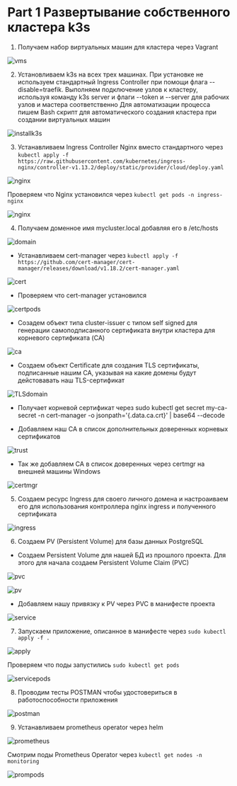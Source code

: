 # Part 1  Развертывание собственного кластера k3s

1. Получаем набор виртуальных машин для кластера через Vagrant

![vms](screenshots/vms.png)

2. Установливаем k3s на всех трех машинах. При установке не используем стандартный Ingress Controller при помощи флага --disable=traefik. Выполняем подключение узлов к кластеру, используя команду k3s server и флаги --token и --server для рабочих узлов и мастера соответственно Для автоматизации процесса пишем Bash скрипт для автоматического создания кластера при создании виртуальных машин

![installk3s](screenshots/install.png)

3. Устанaвливаем Ingress Controller Nginx вместо стандартного через `kubectl apply -f https://raw.githubusercontent.com/kubernetes/ingress-nginx/controller-v1.13.2/deploy/static/provider/cloud/deploy.yaml`

![nginx](screenshots/nginxinstall.png)

Проверяем что Nginx установился через `kubectl get pods -n ingress-nginx`

![nginx](screenshots/nginxpod.png)

4. Получаем доменное имя mycluster.local добавляя его в /etc/hosts

![domain](screenshots/domain.png)

- Устанавливаем cert-manager через `kubectl apply -f https://github.com/cert-manager/cert-manager/releases/download/v1.18.2/cert-manager.yaml`

![cert](screenshots/certinstall.png)


- Проверяем что cert-manager установился

![certpods](screenshots/certpods.png)

- Созадем объект типа cluster-issuer с типом self signed для генерации самоподписанного сертификата внутри кластера для корневого сертификата (CA)

![ca](screenshots/CA.png)

- Создаем объект Certificate для создания TLS сертификаты, подписанные нашим CA, указывая на какие домены будут дейстовавать наш TLS-сертификат

![TLSdomain](screenshots/domaincertificate.png)

- Получает корневой сертификат через sudo kubectl get secret my-ca-secret -n cert-manager -o jsonpath='{.data.ca\.crt}' | base64 --decode 

- Добавляем наш CA в список дополнительных доверенных корневых сертификатов

![trust](screenshots/trustCA.png)

- Так же добавляем CA в список доверенных через certmgr на внешней машины Windows

![certmgr](screenshots/Certmgr.png)

5. Создаeм ресурс Ingress для своего личного домена и настроаиваем его для использования контроллера nginx ingress и полученного сертификата

![ingress](screenshots/ingress.png)

6. Создаем PV (Persistent Volume) для базы данных PostgreSQL
- Создаем Persistent Volume для нашей БД из прошлого проекта. Для этого для начала создаем Persistent Volume Claim (PVC)

![pvc](screenshots/pvc.png)

![pv](screenshots/pv.png)


- Добавляем нашу привязку к PV через PVC в манифесте проекта

![service](screenshots/service.png)

7. Запускаем приложение, описанное в манифесте через `sudo kubectl apply -f .`

![apply](screenshots/apply.png)

Проверяем что поды запустились `sudo kubectl get pods`

![servicepods](screenshots/servicepods.png)

8. Проводим тесты POSTMAN чтобы удостовериться в работоспособности приложения

![postman](screenshots/postman.png)

9. Устанавливаем prometheus operator через helm

![prometheus](screenshots/promoperator.png)
 
 Смотрим поды Prometheus Operator через `kubectl get nodes -n monitoring`

![prompods](screenshots/prompods.png)